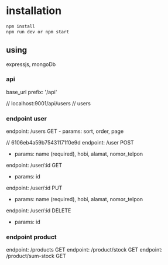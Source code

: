 # installation
```bash
npm install
npm run dev or npm start
```

## using
expressjs, mongoDb

### api
base_url
prefix: '/api'

// localhost:9001/api/users
// users
### endpoint user
endpoint: /users GET
    - params: sort, order, page

// 6106eb4a59b75431171f0e9d
endpoint: /user POST
- params: name (required), hobi, alamat, nomor_telpon

endpoint: /user/:id GET
- params: id

endpoint: /user/:id PUT
- params: name (required), hobi, alamat, nomor_telpon

endpoint: /user/:id DELETE
- params: id

### endpoint product
endpoint: /products GET
endpoint: /product/stock GET
endpoint: /product/sum-stock GET



